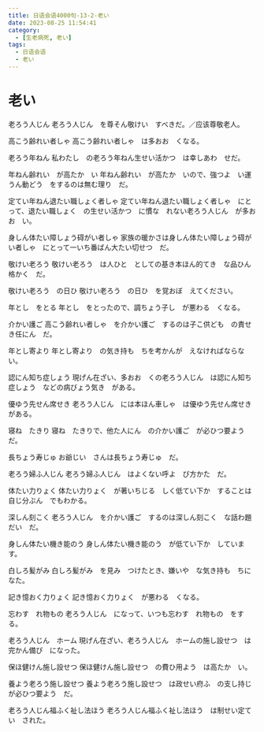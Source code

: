 ```yaml
---
title: 日语会语4000句-13-2-老い
date: 2023-08-25 11:54:41
category:
  - [生老病死, 老い]
tags:
  - 日语会语
  - 老い
---
```


# 老い

老ろう人じん
老ろう人じん　を尊そん敬けい　すべきだ。／应该尊敬老人。

高こう齢れい者しゃ
高こう齢れい者しゃ　は多おお　くなる。

老ろう年ねん
私わたし　の老ろう年ねん生せい活かつ　は幸しあわ　せだ。

年ねん齢れい　が高たか　い
年ねん齢れい　が高たか　いので、強つよ　い運うん動どう　をするのは無む理り　だ。

定てい年ねん退たい職しょく者しゃ
定てい年ねん退たい職しょく者しゃ　にとって、退たい職しょく　の生せい活かつ　に慣な　れない老ろう人じん　が多おお　い。

身しん体たい障しょう碍がい者しゃ
家族の暖かさは身しん体たい障しょう碍がい者しゃ　にとって一いち番ばん大たい切せつ　だ。

敬けい老ろう
敬けい老ろう　は人ひと　としての基き本ほん的てき　な品ひん格かく　だ。

敬けい老ろう　の日ひ
敬けい老ろう　の日ひ　を覚おぼ　えてください。

年とし　をとる
年とし　をとったので、調ちょう子し　が悪わる　くなる。

介かい護ご
高こう齢れい者しゃ　を介かい護ご　するのは子こ供ども　の責せき任にん　だ。

年とし寄より
年とし寄より　の気き持も　ちを考かんが　えなければならない。

認にん知ち症しょう
現げん在ざい、多おお　くの老ろう人じん　は認にん知ち症しょう　などの病びょう気き　がある。

優ゆう先せん席せき
老ろう人じん　には本ほん車しゃ　は優ゆう先せん席せき　がある。

寝ね　たきり
寝ね　たきりで、他た人にん　の介かい護ご　が必ひつ要よう　だ。

長ちょう寿じゅ
お爺じい　さんは長ちょう寿じゅ　だ。

老ろう婦ふ人じん
老ろう婦ふ人じん　はよくない呼よ　び方かた　だ。

体たい力りょく
体たい力りょく　が著いちじる　しく低てい下か　することは自じ分ぶん　でもわかる。

深しん刻こく
老ろう人じん　を介かい護ご　するのは深しん刻こく　な話わ題だい　だ。

身しん体たい機き能のう
身しん体たい機き能のう　が低てい下か　しています。

白しろ髪がみ
白しろ髪がみ　を見み　つけたとき、嫌いや　な気き持も　ちになた。

記き憶おく力りょく
記き憶おく力りょく　が悪わる　くなる。

忘わす　れ物もの
老ろう人じん　になって、いつも忘わす　れ物もの　をする。

老ろう人じん　ホーム
現げん在ざい、老ろう人じん　ホームの施し設せつ　は完かん備び　になった。

保ほ健けん施し設せつ
保ほ健けん施し設せつ　の費ひ用よう　は高たか　い。

養よう老ろう施し設せつ
養よう老ろう施し設せつ　は政せい府ふ　の支し持じ　が必ひつ要よう　だ。

老ろう人じん福ふく祉し法ほう
老ろう人じん福ふく祉し法ほう　は制せい定てい　された。
